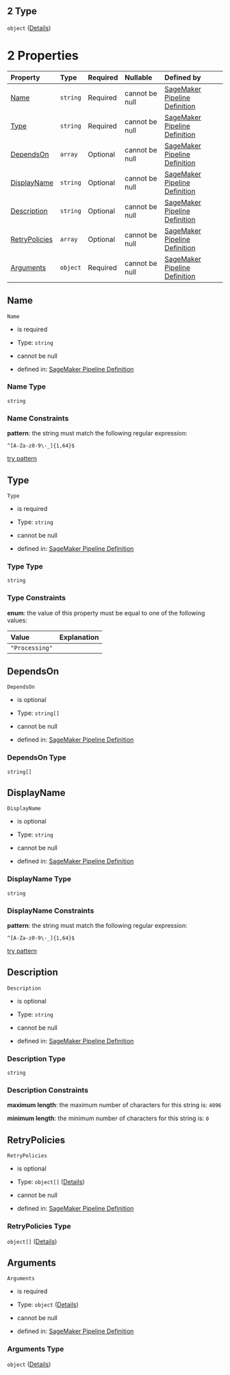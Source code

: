 ## 2 Type

`object` ([Details](pipeline-definition-definitions-processingstep.md))

# 2 Properties

| Property                        | Type     | Required | Nullable       | Defined by                                                                                                                                                                                                                                                           |
| :------------------------------ | :------- | :------- | :------------- | :------------------------------------------------------------------------------------------------------------------------------------------------------------------------------------------------------------------------------------------------------------------- |
| [Name](#name)                   | `string` | Required | cannot be null | [SageMaker Pipeline Definition](pipeline-definition-definitions-stepname.md "https://github.com/jerrypeng7773/sagemaker-model-building-pipeline-definition-JSON-schema/schema/#/definitions/ProcessingStep/properties/Name")                                         |
| [Type](#type)                   | `string` | Required | cannot be null | [SageMaker Pipeline Definition](pipeline-definition-definitions-processingstep-properties-type.md "https://github.com/jerrypeng7773/sagemaker-model-building-pipeline-definition-JSON-schema/schema/#/definitions/ProcessingStep/properties/Type")                   |
| [DependsOn](#dependson)         | `array`  | Optional | cannot be null | [SageMaker Pipeline Definition](pipeline-definition-definitions-processingstep-properties-dependson.md "https://github.com/jerrypeng7773/sagemaker-model-building-pipeline-definition-JSON-schema/schema/#/definitions/ProcessingStep/properties/DependsOn")         |
| [DisplayName](#displayname)     | `string` | Optional | cannot be null | [SageMaker Pipeline Definition](pipeline-definition-definitions-stepname.md "https://github.com/jerrypeng7773/sagemaker-model-building-pipeline-definition-JSON-schema/schema/#/definitions/ProcessingStep/properties/DisplayName")                                  |
| [Description](#description)     | `string` | Optional | cannot be null | [SageMaker Pipeline Definition](pipeline-definition-definitions-parameterdescription.md "https://github.com/jerrypeng7773/sagemaker-model-building-pipeline-definition-JSON-schema/schema/#/definitions/ProcessingStep/properties/Description")                      |
| [RetryPolicies](#retrypolicies) | `array`  | Optional | cannot be null | [SageMaker Pipeline Definition](pipeline-definition-definitions-processingstep-properties-retrypolicies.md "https://github.com/jerrypeng7773/sagemaker-model-building-pipeline-definition-JSON-schema/schema/#/definitions/ProcessingStep/properties/RetryPolicies") |
| [Arguments](#arguments)         | `object` | Required | cannot be null | [SageMaker Pipeline Definition](pipeline-definition-definitions-processingargs.md "https://github.com/jerrypeng7773/sagemaker-model-building-pipeline-definition-JSON-schema/schema/#/definitions/ProcessingStep/properties/Arguments")                              |

## Name



`Name`

*   is required

*   Type: `string`

*   cannot be null

*   defined in: [SageMaker Pipeline Definition](pipeline-definition-definitions-stepname.md "https://github.com/jerrypeng7773/sagemaker-model-building-pipeline-definition-JSON-schema/schema/#/definitions/ProcessingStep/properties/Name")

### Name Type

`string`

### Name Constraints

**pattern**: the string must match the following regular expression:&#x20;

```regexp
^[A-Za-z0-9\-_]{1,64}$
```

[try pattern](https://regexr.com/?expression=%5E%5BA-Za-z0-9%5C-_%5D%7B1%2C64%7D%24 "try regular expression with regexr.com")

## Type



`Type`

*   is required

*   Type: `string`

*   cannot be null

*   defined in: [SageMaker Pipeline Definition](pipeline-definition-definitions-processingstep-properties-type.md "https://github.com/jerrypeng7773/sagemaker-model-building-pipeline-definition-JSON-schema/schema/#/definitions/ProcessingStep/properties/Type")

### Type Type

`string`

### Type Constraints

**enum**: the value of this property must be equal to one of the following values:

| Value          | Explanation |
| :------------- | :---------- |
| `"Processing"` |             |

## DependsOn



`DependsOn`

*   is optional

*   Type: `string[]`

*   cannot be null

*   defined in: [SageMaker Pipeline Definition](pipeline-definition-definitions-processingstep-properties-dependson.md "https://github.com/jerrypeng7773/sagemaker-model-building-pipeline-definition-JSON-schema/schema/#/definitions/ProcessingStep/properties/DependsOn")

### DependsOn Type

`string[]`

## DisplayName



`DisplayName`

*   is optional

*   Type: `string`

*   cannot be null

*   defined in: [SageMaker Pipeline Definition](pipeline-definition-definitions-stepname.md "https://github.com/jerrypeng7773/sagemaker-model-building-pipeline-definition-JSON-schema/schema/#/definitions/ProcessingStep/properties/DisplayName")

### DisplayName Type

`string`

### DisplayName Constraints

**pattern**: the string must match the following regular expression:&#x20;

```regexp
^[A-Za-z0-9\-_]{1,64}$
```

[try pattern](https://regexr.com/?expression=%5E%5BA-Za-z0-9%5C-_%5D%7B1%2C64%7D%24 "try regular expression with regexr.com")

## Description



`Description`

*   is optional

*   Type: `string`

*   cannot be null

*   defined in: [SageMaker Pipeline Definition](pipeline-definition-definitions-parameterdescription.md "https://github.com/jerrypeng7773/sagemaker-model-building-pipeline-definition-JSON-schema/schema/#/definitions/ProcessingStep/properties/Description")

### Description Type

`string`

### Description Constraints

**maximum length**: the maximum number of characters for this string is: `4096`

**minimum length**: the minimum number of characters for this string is: `0`

## RetryPolicies



`RetryPolicies`

*   is optional

*   Type: `object[]` ([Details](pipeline-definition-definitions-retrypolicy.md))

*   cannot be null

*   defined in: [SageMaker Pipeline Definition](pipeline-definition-definitions-processingstep-properties-retrypolicies.md "https://github.com/jerrypeng7773/sagemaker-model-building-pipeline-definition-JSON-schema/schema/#/definitions/ProcessingStep/properties/RetryPolicies")

### RetryPolicies Type

`object[]` ([Details](pipeline-definition-definitions-retrypolicy.md))

## Arguments



`Arguments`

*   is required

*   Type: `object` ([Details](pipeline-definition-definitions-processingargs.md))

*   cannot be null

*   defined in: [SageMaker Pipeline Definition](pipeline-definition-definitions-processingargs.md "https://github.com/jerrypeng7773/sagemaker-model-building-pipeline-definition-JSON-schema/schema/#/definitions/ProcessingStep/properties/Arguments")

### Arguments Type

`object` ([Details](pipeline-definition-definitions-processingargs.md))
